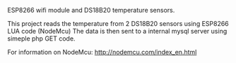 ESP8266 wifi module and DS18B20 temperature sensors. 

This project reads the temperature from 2 DS18B20 sensors using ESP8266 LUA code (NodeMcu) 
The data is then sent to a internal mysql server using simeple php GET code.

For information on NodeMcu: http://nodemcu.com/index_en.html

